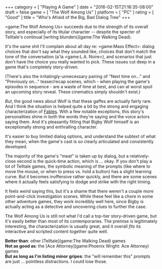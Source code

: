 +++
category = [ "Playing A Game" ]
date = "2016-02-15T21:16:35-08:00"
draft = false
game = [ "The Wolf Among Us" ]
platform = [ "PC" ]
rating = [ "Good" ]
title = "Who's Afraid of the Big, Bad Dialog Tree"
+++

<game:The Wolf Among Us> succeeds due to the strength of its overall story, and especially of its titular character -- despite the specter of Telltale's continual [writing blunders](game:The Walking Dead).

It's the same shit I'll complain about all day re: <game:Mass Effect>: dialog choices that don't say what they sounded like, choices that don't match the tone of the conversation (a'la <game:L.A. Noire>), and scenarios that just don't have the choice you really wanted to pick.  These issues cut deep in a game that's completely story-driven.

(There's also the irritatingly-unnecessary pairing of "Next time on..." and "Previously on..." teaser/recap scenes, which - when playing the game's episodes in sequence - are a waste of time at best, and can at worst spoil an upcoming story reveal.  These cinematics simply shouldn't exist.)

<i>But</i>, the good news about Wolf is that these gaffes are actually fairly rare.  And I think the situation is helped quite a bit by the strong and engaging characterization of <a href="https://en.wikipedia.org/wiki/Fables_(comics)">Fables</a>.  With a few notable exceptions, this story's personalities shine in both the words they're saying and the voice actors saying them.  And it's pleasantly fitting that Bigby Wolf himself is an exceptionally strong and enthralling character.

It's easier to buy limited dialog options, and understand the subtext of what they mean, when the game's cast is so clearly articulated and consistently developed.

The majority of the game's "meat" is taken up by dialog, but a relatively-close second is the quick-time action, which is ... okay.  If you don't play a lot of Telltale games, the symbolic meaning of the prompts (like where to move the mouse, or when to press vs. hold a button) has a slight learning curve.  But it becomes inoffensive rather quickly, and there are some scenes where it actually feels satisfying to dodge and strike with the right timing.

It feels <i>weird</i> saying this, but it's a shame that there weren't a couple more point-and-click investigation scenes.  While these feel like a chore in some other adventure games, they work incredibly well here, since Bigby is actually acting as a detective and uncovering clues to further the case.

The Wolf Among Us is still not what I'd call a top-tier story-driven game, but it's easily better than most of its contemporaries.  The premise is legitimately interesting, the characterization is usually great, and it overall <i>fits</i> its interactive and scripted content together quite well.

<b>Better than</b>: other [Telltale](game:The Walking Dead) games  
<b>Not as good as</b>: the [Ace Attorney](game:Phoenix Wright: Ace Attorney) games  
<b>But as long as I'm listing minor gripes</b>: the "will remember this" prompts are just ... pointless distractions.  I could lose those.
